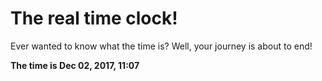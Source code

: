 # The real time clock!

Ever wanted to know what the time is? Well, your journey is about to end!

**The time is Dec 02, 2017, 11:07**